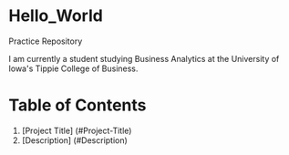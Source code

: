 # Hello_World
Practice Repository 

I am currently a student studying Business Analytics at the University of Iowa's Tippie College of Business. 


# Table of Contents 

1. [Project Title] (#Project-Title)
2. [Description] (#Description)
